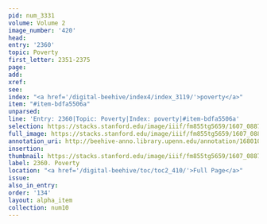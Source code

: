 ```yaml
---
pid: num_3331
volume: Volume 2
image_number: '420'
head:
entry: '2360'
topic: Poverty
first_letter: 2351-2375
page:
add:
xref:
see:
index: "<a href='/digital-beehive/index4/index_3119/'>poverty</a>"
item: "#item-bdfa5506a"
unparsed:
line: 'Entry: 2360|Topic: Poverty|Index: poverty|#item-bdfa5506a'
selection: https://stacks.stanford.edu/image/iiif/fm855tg5659/1607_0887/779,3836,2780,711/full/0/default.jpg
full_image: https://stacks.stanford.edu/image/iiif/fm855tg5659/1607_0887/full/full/0/default.jpg
annotation_uri: http://beehive-anno.library.upenn.edu/annotation/1680104498277
insertion:
thumbnail: https://stacks.stanford.edu/image/iiif/fm855tg5659/1607_0887/779,3836,600,180/250,/0/default.jpg
label: 2360. Poverty
location: "<a href='/digital-beehive/toc/toc2_410/'>Full Page</a>"
issue:
also_in_entry:
order: '134'
layout: alpha_item
collection: num10
---
```

